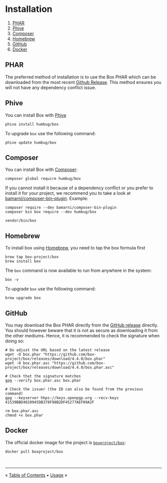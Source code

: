 # Installation

1. [PHAR](#phar)
1. [Phive](#phive)
1. [Composer](#composer)
1. [Homebrew](#homebrew)
1. [GitHub](#github)
1. [Docker](#docker)


## PHAR

The preferred method of installation is to use the Box PHAR which can be downloaded from the most recent
[Github Release][releases]. This method ensures you will not have any dependency conflict issue.


## Phive

You can install Box with [Phive][phive]

```shell
phive install humbug/box
```

To upgrade `box` use the following command:

```shell
phive update humbug/box
```


## Composer

You can install Box with [Composer][composer]:

```shell
composer global require humbug/box
```

If you cannot install it because of a dependency conflict or you prefer to install it for your project, we recommend
you to take a look at [bamarni/composer-bin-plugin][bamarni/composer-bin-plugin]. Example:

```shell
composer require --dev bamarni/composer-bin-plugin
composer bin box require --dev humbug/box

vendor/bin/box
```

## Homebrew

To install box using [Homebrew](https://brew.sh), you need to tap the box formula first

```shell
brew tap box-project/box
brew install box
```

The `box` command is now available to run from anywhere in the system:

```shell
box -v
```

To upgrade `box` use the following command:

```shell
brew upgrade box
```

## GitHub

You may download the Box PHAR directly from the [GitHub release][releases] directly.
You should however beware that it is not as secure as downloading it from the other mediums.
Hence, it is recommended to check the signature when doing so:

```shell
# Do adjust the URL based on the latest release
wget -O box.phar "https://github.com/box-project/box/releases/download/4.4.0/box.phar"
wget -O box.phar.asc "https://github.com/box-project/box/releases/download/4.4.0/box.phar.asc"

# Check that the signature matches
gpg --verify box.phar.asc box.phar

# Check the issuer (the ID can also be found from the previous command)
gpg --keyserver hkps://keys.openpgp.org --recv-keys 41539BBD4020945DB378F98B2DF45277AEF09A2F

rm box.phar.asc
chmod +x box.phar
```

## Docker

The official docker image for the project is [`boxproject/box`][docker-image]:

```shell
docker pull boxproject/box
```


<br />
<hr />

« [Table of Contents](/) • [Usage](usage.md) »


[releases]: https://github.com/humbug/box/releases
[composer]: https://getcomposer.org
[docker-image]: https://hub.docker.com/r/boxproject/box
[bamarni/composer-bin-plugin]: https://github.com/bamarni/composer-bin-plugin
[phive]: https://github.com/phar-io/phive
[github-release]: https://github.com/box-project/box/releases
